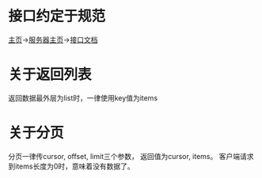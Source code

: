 # 接口约定于规范
[主页](Home.md)->[服务器主页](server-team.md)->[接口文档](api-doc.md)

# 关于返回列表
返回数据最外层为list时，一律使用key值为items

# 关于分页
分页一律传cursor, offset, limit三个参数， 返回值为cursor, items。  客户端请求到items长度为0时，意味着没有数据了。
